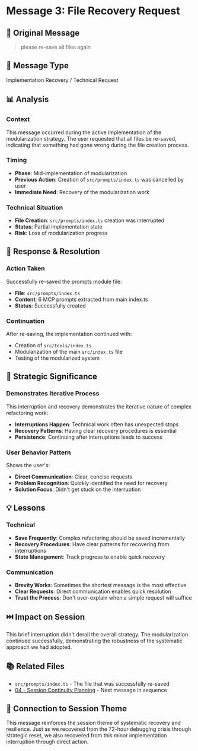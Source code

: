 # Message 3: File Recovery Request

## 📝 **Original Message**
> please re-save all files again

## 🎯 **Message Type**
Implementation Recovery / Technical Request

## 📊 **Analysis**

### **Context**
This message occurred during the active implementation of the modularization strategy. The user requested that all files be re-saved, indicating that something had gone wrong during the file creation process.

### **Timing**
- **Phase**: Mid-implementation of modularization
- **Previous Action**: Creation of `src/prompts/index.ts` was cancelled by user
- **Immediate Need**: Recovery of the modularization work

### **Technical Situation**
- **File Creation**: `src/prompts/index.ts` creation was interrupted
- **Status**: Partial implementation state
- **Risk**: Loss of modularization progress

## 🔄 **Response & Resolution**

### **Action Taken**
Successfully re-saved the prompts module file:
- **File**: `src/prompts/index.ts`
- **Content**: 6 MCP prompts extracted from main index.ts
- **Status**: Successfully created

### **Continuation**
After re-saving, the implementation continued with:
- Creation of `src/tools/index.ts`
- Modularization of the main `src/index.ts` file
- Testing of the modularized system

## 🎯 **Strategic Significance**

### **Demonstrates Iterative Process**
This interruption and recovery demonstrates the iterative nature of complex refactoring work:
- **Interruptions Happen**: Technical work often has unexpected stops
- **Recovery Patterns**: Having clear recovery procedures is essential
- **Persistence**: Continuing after interruptions leads to success

### **User Behavior Pattern**
Shows the user's:
- **Direct Communication**: Clear, concise requests
- **Problem Recognition**: Quickly identified the need for recovery
- **Solution Focus**: Didn't get stuck on the interruption

## 💡 **Lessons**

### **Technical**
- **Save Frequently**: Complex refactoring should be saved incrementally
- **Recovery Procedures**: Have clear patterns for recovering from interruptions
- **State Management**: Track progress to enable quick recovery

### **Communication**
- **Brevity Works**: Sometimes the shortest message is the most effective
- **Clear Requests**: Direct communication enables quick resolution
- **Trust the Process**: Don't over-explain when a simple request will suffice

## ⏭️ **Impact on Session**
This brief interruption didn't derail the overall strategy. The modularization continued successfully, demonstrating the robustness of the systematic approach we had adopted.

## 📚 **Related Files**
- `src/prompts/index.ts` - The file that was successfully re-saved
- [04 - Session Continuity Planning](./04-session-continuity-planning.md) - Next message in sequence

## 🔗 **Connection to Session Theme**
This message reinforces the session theme of systematic recovery and resilience. Just as we recovered from the 72-hour debugging crisis through strategic reset, we also recovered from this minor implementation interruption through direct action.
